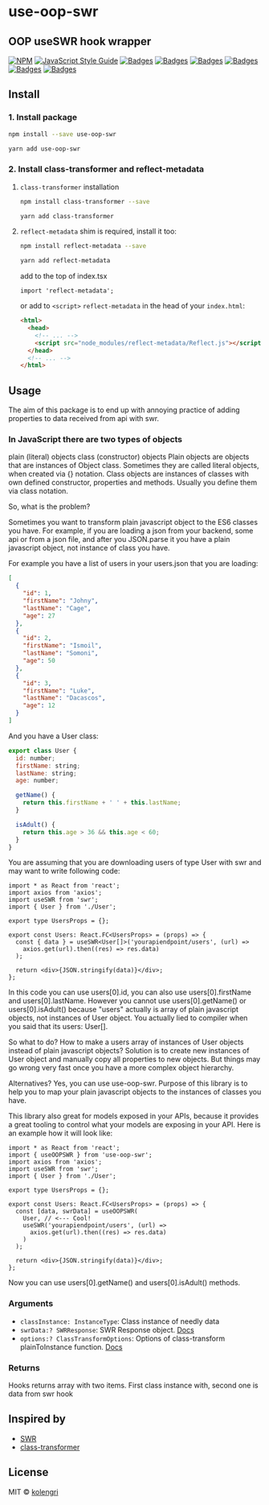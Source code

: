 # use-oop-swr

## OOP useSWR hook wrapper

[![NPM](https://img.shields.io/npm/v/use-oop-swr.svg)](https://www.npmjs.com/package/use-oop-swr)
[![JavaScript Style Guide](https://img.shields.io/badge/code_style-standard-brightgreen.svg)](https://standardjs.com)
[![Badges](https://badgen.net/npm/license/use-oop-swr)](https://www.npmjs.com/package/use-oop-swr)
[![Badges](https://badgen.net/npm/dependents/use-oop-swr)](https://www.npmjs.com/package/use-oop-swr)
[![Badges](https://badgen.net/npm/types/use-oop-swr)](https://www.npmjs.com/package/use-oop-swr)
[![Badges](https://badgen.net/github/issues/kolengri/use-oop-swr)](https://www.npmjs.com/package/use-oop-swr)
[![Badges](https://badgen.net/bundlephobia/min/use-oop-swr)](https://bundlephobia.com/result?p=use-oop-swr)
[![Badges](https://badgen.net/bundlephobia/minzip/use-oop-swr)](https://bundlephobia.com/result?p=use-oop-swr)

## Install

### 1. Install package

```bash
npm install --save use-oop-swr
```

```bash
yarn add use-oop-swr
```

### 2. Install class-transformer and reflect-metadata

1. `class-transformer` installation

   ```bash
   npm install class-transformer --save
   ```

   ```bash
   yarn add class-transformer
   ```

2. `reflect-metadata` shim is required, install it too:

   ```bash
   npm install reflect-metadata --save
   ```

   ```bash
   yarn add reflect-metadata
   ```

   add to the top of index.tsx

   ```tsx
   import 'reflect-metadata';
   ```

   or add to `<script>` `reflect-metadata` in the head of your `index.html`:

   ```html
   <html>
     <head>
       <!-- ... -->
       <script src="node_modules/reflect-metadata/Reflect.js"></script>
     </head>
     <!-- ... -->
   </html>
   ```

## Usage

The aim of this package is to end up with annoying practice of adding properties to data received from api with swr.

### In JavaScript there are two types of objects

plain (literal) objects
class (constructor) objects
Plain objects are objects that are instances of Object class. Sometimes they are called literal objects, when created via {} notation. Class objects are instances of classes with own defined constructor, properties and methods. Usually you define them via class notation.

So, what is the problem?

Sometimes you want to transform plain javascript object to the ES6 classes you have. For example, if you are loading a json from your backend, some api or from a json file, and after you JSON.parse it you have a plain javascript object, not instance of class you have.

For example you have a list of users in your users.json that you are loading:

```json
[
  {
    "id": 1,
    "firstName": "Johny",
    "lastName": "Cage",
    "age": 27
  },
  {
    "id": 2,
    "firstName": "Ismoil",
    "lastName": "Somoni",
    "age": 50
  },
  {
    "id": 3,
    "firstName": "Luke",
    "lastName": "Dacascos",
    "age": 12
  }
]
```

And you have a User class:

```jsx
export class User {
  id: number;
  firstName: string;
  lastName: string;
  age: number;

  getName() {
    return this.firstName + ' ' + this.lastName;
  }

  isAdult() {
    return this.age > 36 && this.age < 60;
  }
}
```

You are assuming that you are downloading users of type User with swr and may want to write following code:

```tsx
import * as React from 'react';
import axios from 'axios';
import useSWR from 'swr';
import { User } from './User';

export type UsersProps = {};

export const Users: React.FC<UsersProps> = (props) => {
  const { data } = useSWR<User[]>('yourapiendpoint/users', (url) =>
    axios.get(url).then((res) => res.data)
  );

  return <div>{JSON.stringify(data)}</div>;
};
```

In this code you can use users[0].id, you can also use users[0].firstName and users[0].lastName. However you cannot use users[0].getName() or users[0].isAdult() because "users" actually is array of plain javascript objects, not instances of User object. You actually lied to compiler when you said that its users: User[].

So what to do? How to make a users array of instances of User objects instead of plain javascript objects? Solution is to create new instances of User object and manually copy all properties to new objects. But things may go wrong very fast once you have a more complex object hierarchy.

Alternatives? Yes, you can use use-oop-swr. Purpose of this library is to help you to map your plain javascript objects to the instances of classes you have.

This library also great for models exposed in your APIs, because it provides a great tooling to control what your models are exposing in your API. Here is an example how it will look like:

```tsx
import * as React from 'react';
import { useOOPSWR } from 'use-oop-swr';
import axios from 'axios';
import useSWR from 'swr';
import { User } from './User';

export type UsersProps = {};

export const Users: React.FC<UsersProps> = (props) => {
  const [data, swrData] = useOOPSWR(
    User, // <--- Cool!
    useSWR('yourapiendpoint/users', (url) =>
      axios.get(url).then((res) => res.data)
    )
  );

  return <div>{JSON.stringify(data)}</div>;
};
```

Now you can use users[0].getName() and users[0].isAdult() methods.

### Arguments

- `classInstance: InstanceType`: Class instance of needly data
- `swrData:? SWRResponse`: SWR Response object. [Docs](https://swr.vercel.app/docs/getting-started)
- `options:? ClassTransformOptions`: Options of class-transform plainToInstance function. [Docs](https://github.com/typestack/class-transformer/blob/develop/README.md#plaintoclass)

### Returns

Hooks returns array with two items. First class instance with, second one is data from swr hook

## Inspired by

- [SWR](https://swr.vercel.app)
- [class-transformer](https://github.com/typestack/class-transformer)

## License

MIT © [kolengri](https://github.com/kolengri)
